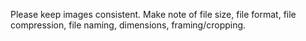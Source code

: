 Please keep images consistent.
Make note of file size, file format, file compression, file naming, dimensions, framing/cropping.
